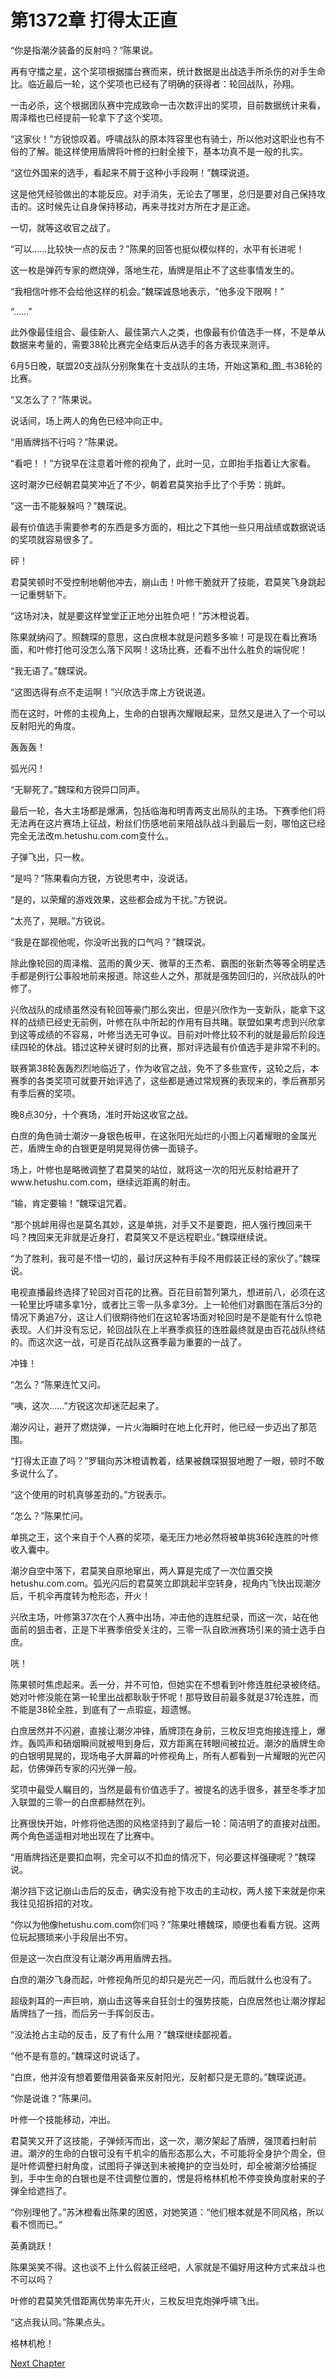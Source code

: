 # 第1372章 打得太正直

“你是指潮汐装备的反射吗？”陈果说。

再有守擂之星，这个奖项根据擂台赛而来，统计数据是出战选手所杀伤的对手生命比。临近最后一轮，这个奖项也已经有了明确的获得者：轮回战队，孙翔。

一击必杀，这个根据团队赛中完成致命一击次数评出的奖项，目前数据统计来看，周泽楷也已经提前一轮拿下了这个奖项。

“这家伙！”方锐惊叹着。呼啸战队的原本阵容里也有骑士，所以他对这职业也有不俗的了解。能这样使用盾牌将叶修的扫射全接下，基本功真不是一般的扎实。

“这位外国来的选手，看起来不屑于这种小手段啊！”魏琛说道。

这是他凭经验做出的本能反应。对手消失，无论去了哪里，总归是要对自己保持攻击的。这时候先让自身保持移动，再来寻找对方所在才是正途。

一切，就等这收官之战了。

“可以……比较快一点的反击？”陈果的回答也挺似模似样的，水平有长进呢！

这一枚是弹药专家的燃烧弹，落地生花，盾牌是阻止不了这些事情发生的。

“我相信叶修不会给他这样的机会。”魏琛诚恳地表示，“他多没下限啊！”

“……”

此外像最佳组合、最佳新人、最佳第六人之类，也像最有价值选手一样，不是单从数据来考量的，需要38轮比赛完全结束后从选手的各方表现来测评。

6月5日晚，联盟20支战队分别聚集在十支战队的主场，开始这第和_图_书38轮的比赛。

“又怎么了？”陈果说。

说话间，场上两人的角色已经冲向正中。

“用盾牌挡不行吗？”陈果说。

“看吧！！”方锐早在注意着叶修的视角了，此时一见，立即抬手指着让大家看。

这时潮汐已经朝君莫笑冲近了不少，朝着君莫笑抬手比了个手势：挑衅。

“这一击不能躲躲吗？”魏琛说。

最有价值选手需要参考的东西是多方面的，相比之下其他一些只用战绩或数据说话的奖项就容易很多了。

砰！

君莫笑顿时不受控制地朝他冲去，崩山击！叶修干脆就开了技能，君莫笑飞身跳起一记重劈斩下。

“这场对决，就是要这样堂堂正正地分出胜负吧！”苏沐橙说着。

陈果就纳闷了。照魏琛的意思，这白庶根本就是问题多多嘛！可是现在看比赛场面，和叶修打他可没怎么落下风啊！这场比赛，还看不出什么胜负的端倪呢！

“我无语了。”魏琛说。

“这图选得有点不走运啊！”兴欣选手席上方锐说道。

而在这时，叶修的主视角上，生命的白银再次耀眼起来，显然又是进入了一个可以反射阳光的角度。

轰轰轰！

弧光闪！

“无聊死了。”魏琛和方锐异口同声。

最后一轮，各大主场都是爆满，包括临海和明青两支出局队的主场。下赛季他们将无法再在这片赛场上征战，粉丝们伤感地前来陪战队战斗到最后一刻，哪怕这已经完全无法改m.hetushu.com.com变什么。

子弹飞出，只一枚。

“是吗？”陈果看向方锐，方锐思考中，没说话。

“是的，以荣耀的游戏效果，这些都会成为干扰。”方锐说。

“太亮了，晃眼。”方锐说。

“我是在鄙视他呢，你没听出我的口气吗？”魏琛说。

除此像轮回的周泽楷、蓝雨的黄少天、微草的王杰希、霸图的张新杰等等全明星选手都是例行公事般地前来报道。除这些人之外，那就是强势回归的，兴欣战队的叶修了。

兴欣战队的成绩虽然没有轮回等豪门那么突出，但是兴欣作为一支新队，能拿下这样的战绩已经史无前例，叶修在队中所起的作用有目共睹。联盟如果考虑到兴欣拿到这等成绩的不容易，叶修当选无可争议。目前对叶修比较不利的就是最后阶段连续四轮的休战。错过这种关键时刻的比赛，那对评选最有价值选手是非常不利的。

联赛第38轮轰轰烈烈地临近了，作为收官之战，免不了多些宣传，这轮之后，本赛季的各类奖项可就要开始评选了，这些都是通过常规赛的表现来的，季后赛那另有季后赛的奖项。

晚8点30分，十个赛场，准时开始这收官之战。

白庶的角色骑士潮汐一身银色板甲，在这张阳光灿烂的小图上闪着耀眼的金属光芒，盾牌生命的白银更是明晃晃得仿佛一面镜子。

场上，叶修也是略微调整了君莫笑的站位，就将这一次的阳光反射给避开了www.hetushu.com.com，继续远距离的射击。

“输，肯定要输！”魏琛诅咒着。

“那个挑衅用得也是莫名其妙，这是单挑，对手又不是要跑，把人强行拽回来干吗？拽回来无非就是近身打，君莫笑又不是远程职业。”魏琛继续说。

“为了胜利，我可是不惜一切的，最讨厌这种有手段不用假装正经的家伙了。”魏琛说。

电视直播最终选择了轮回对百花的比赛。百花目前暂列第九，想进前八，必须在这一轮里比呼啸多拿1分，或者比三零一队多拿3分。上一轮他们对霸图在落后3分的情况下勇追7分，这让人们很期待他们在这轮客场面对轮回时是不是能有什么惊艳表现。人们并没有忘记，轮回战队在上半赛季疯狂的连胜最终就是由百花战队终结的。而这次这一战，可是百花战队这赛季最为重要的一战了。

冲锋！

“怎么？”陈果连忙又问。

“咦，这次……”方锐这次却迷茫起来了。

潮汐闪让，避开了燃烧弹，一片火海瞬时在地上化开时，他已经一步迈出了那范围。

“打得太正直了吗？”罗辑向苏沐橙请教着，结果被魏琛狠狠地瞪了一眼，顿时不敢多说什么了。

“这个使用的时机真够差劲的。”方锐表示。

“怎么？”陈果忙问。

单挑之王，这个来自于个人赛的奖项，毫无压力地必然将被单挑36轮连胜的叶修收入囊中。

潮汐自空中落下，君莫笑自原地窜出，两人算是完成了一次位置交换hetushu.com.com。弧光闪后的君莫笑立即跳起半空转身，视角内飞快出现潮汐后，千机伞再度转为枪形态，开火！

兴欣主场，叶修第37次在个人赛中出场，冲击他的连胜纪录，而这一次，站在他面前的狙击者，正是下半赛季倍受关注的，三零一队自欧洲赛场引来的骑士选手白庶。

咣！

陈果顿时焦虑起来。丢一分，并不可怕，但她实在不想看到叶修连胜纪录被终结。她对叶修没能在第一轮里出战都耿耿于怀呢！那导致目前最多就是37轮连胜，而不能是38轮全胜，到底有了一点瑕疵，超遗憾。

白庶居然并不闪避，直接让潮汐冲锋，盾牌顶在身前，三枚反坦克炮接连撞上，爆炸。轰鸣声和硝烟瞬间就被甩到身后，双方距离在转眼间被拉近。潮汐的盾牌生命的白银明晃晃的，现场电子大屏幕的叶修视角上，所有人都看到一片耀眼的光芒闪起，仿佛弹药专家的闪光弹一般。

奖项中最受人瞩目的，当然是最有价值选手了。被提名的选手很多，甚至冬季才加入联盟的三零一的白庶都赫然在列。

比赛很快开始，叶修将他选图的风格坚持到了最后一轮：简洁明了的直接对战图。两个角色遥遥相对地出现在了比赛中。

“用盾牌挡还是要扣血啊，完全可以不扣血的情况下，何必要这样强硬呢？”魏琛说。

潮汐挡下这记崩山击后的反击，确实没有抢下攻击的主动权，两人接下来就是你来我往见招拆招的对攻。

“你以为他像hetushu.com.com你们吗？”陈果吐槽魏琛，顺便也看看方锐。这两位玩起猥琐来小手段层出不穷。

但是这一次白庶没有让潮汐再用盾牌去挡。

白庶的潮汐飞身而起，叶修视角所见的却只是光芒一闪，而后就什么也没有了。

超级刺耳的一声巨响，崩山击这等来自狂剑士的强势技能，白庶居然也让潮汐撑起盾牌挡了一挡，而后另一手挥剑反击。

“没法抢占主动的反击，反了有什么用？”魏琛继续鄙视着。

“他不是有意的。”魏琛这时说话了。

“白庶，他并没有想着要借用装备来反射阳光，反射都只是无意的。”魏琛说道。

“你是说谁？”陈果问。

叶修一个技能移动，冲出。

君莫笑又开了这技能，子弹倾泻而出，这一次，潮汐架起了盾牌，强顶着扫射前进。潮汐的生命的白银可没有千机伞的盾形态那么大，不可能将全身护个周全，但是叶修调整扫射角度，试图将子弹送到未被掩护的空当处时，却全被潮汐给捕捉到，手中生命的白银也是不住调整位置的，愣是将格林机枪不停变换角度射来的子弹全给遮挡了。

“你别理他了。”苏沐橙看出陈果的困惑，对她笑道：“他们根本就是不同风格，所以看不惯而已。”

英勇跳跃！

陈果哭笑不得。这也谈不上什么假装正经吧，人家就是不偏好用这种方式来战斗也不可以吗？

叶修的君莫笑凭借距离优势率先开火，三枚反坦克炮弹呼啸飞出。

“这点我认同。”陈果点头。

格林机枪！



[Next Chapter](%E7%AC%AC1373%E7%AB%A0%20%E9%A1%B6%E5%B0%96%E6%B0%B4%E5%87%86.md)